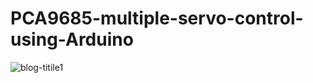 # PCA9685-multiple-servo-control-using-Arduino
![blog-titile1](https://github.com/Circuit-Digest/PCA9685-multiple-servo-control-using-Arduino/assets/85298596/ff7cebc5-b324-4e81-a9f0-bb2a3d0806a6)
